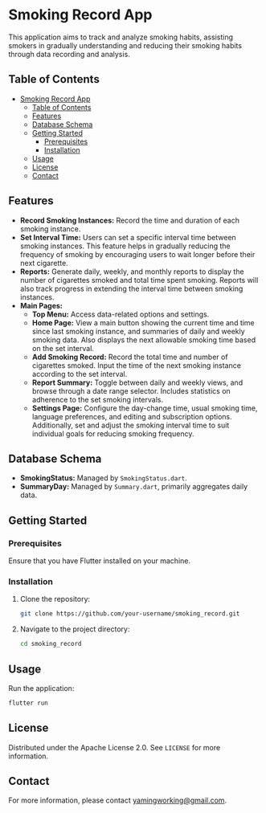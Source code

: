 
# Smoking Record App
This application aims to track and analyze smoking habits, assisting smokers in gradually understanding and reducing their smoking habits through data recording and analysis.

## Table of Contents
- [Smoking Record App](#smoking-record-app)
  - [Table of Contents](#table-of-contents)
  - [Features](#features)
  - [Database Schema](#database-schema)
  - [Getting Started](#getting-started)
    - [Prerequisites](#prerequisites)
    - [Installation](#installation)
  - [Usage](#usage)
  - [License](#license)
  - [Contact](#contact)

## Features
- **Record Smoking Instances:** Record the time and duration of each smoking instance.
- **Set Interval Time:** Users can set a specific interval time between smoking instances. This feature helps in gradually reducing the frequency of smoking by encouraging users to wait longer before their next cigarette.
- **Reports:** Generate daily, weekly, and monthly reports to display the number of cigarettes smoked and total time spent smoking. Reports will also track progress in extending the interval time between smoking instances.
- **Main Pages:**
  - **Top Menu:** Access data-related options and settings.
  - **Home Page:** View a main button showing the current time and time since last smoking instance, and summaries of daily and weekly smoking data. Also displays the next allowable smoking time based on the set interval.
  - **Add Smoking Record:** Record the total time and number of cigarettes smoked. Input the time of the next smoking instance according to the set interval.
  - **Report Summary:** Toggle between daily and weekly views, and browse through a date range selector. Includes statistics on adherence to the set smoking intervals.
  - **Settings Page:** Configure the day-change time, usual smoking time, language preferences, and editing and subscription options. Additionally, set and adjust the smoking interval time to suit individual goals for reducing smoking frequency.

## Database Schema
- **SmokingStatus:** Managed by `SmokingStatus.dart`.
- **SummaryDay:** Managed by `Summary.dart`, primarily aggregates daily data.

## Getting Started

### Prerequisites
Ensure that you have Flutter installed on your machine.

### Installation
1. Clone the repository:
   ```bash
   git clone https://github.com/your-username/smoking_record.git
   ```
2. Navigate to the project directory:
   ```bash
   cd smoking_record
   ```

## Usage
Run the application:
```bash
flutter run
```

## License
Distributed under the Apache License 2.0. See `LICENSE` for more information.

## Contact
For more information, please contact yamingworking@gmail.com.
